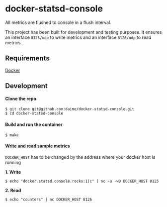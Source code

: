 # docker-statsd-console

All metrics are flushed to console in a flush interval.

This project has been built for development and testing purposes. It ensures an interface `8125/udp` to write metrics and an interface `8126/udp` to read metrics.

## Requirements

[Docker](https://docs.docker.com/installation/)

## Development

#### Clone the repo

```console
$ git clone git@github.com:daime/docker-statsd-console.git
$ cd docker-statsd-console
```

#### Build and run the container

```console
$ make
```

#### Write and read sample metrics

`DOCKER_HOST` has to be changed by the address where your docker host is running

__1. Write__

```console
$ echo "docker.statsd.console.rocks:1|c" | nc -u -w0 DOCKER_HOST 8125
```

__2. Read__

```console
$ echo "counters" | nc DOCKER_HOST 8126
```
